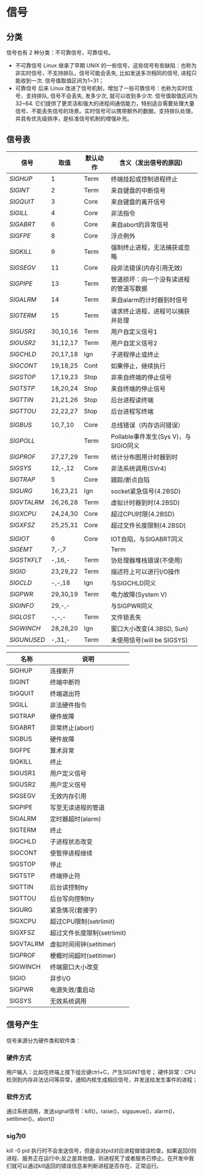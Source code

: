 # 信号
## 分类
信号也有 2 种分类：不可靠信号，可靠信号。
- 不可靠信号
Linux 继承了早期 UNIX 的一些信号，这些信号有些缺陷：也称为非实时信号，不支持排队，信号可能会丢失, 比如发送多次相同的信号, 进程只能收到一次. 信号值取值区间为1~31；
- 可靠信号
后来 Linux 改进了信号机制，增加了一些可靠信号：也称为实时信号，支持排队, 信号不会丢失, 发多少次, 就可以收到多少次. 信号值取值区间为32~64.
它们提供了更灵活和强大的进程间通信能力，特别适合需要处理大量信号、不能丢失信号的场景。实时信号可以携带额外的数据，支持排队处理，并具有优先级排序，是标准信号机制的增强补充。
## 信号表
| **信号** | **取值** | **默认动作** | **含义（发出信号的原因）** |
| --- | --- | --- | --- |
| *SIGHUP* | 1 | Term | 终端挂起或控制进程终止 |
| *SIGINT* | 2 | Term | 来自键盘的中断信号 |
| *SIGQUIT* | 3 | Core | 来自键盘的离开信号 |
| *SIGILL* | 4 | Core | 非法指令|
| *SIGABRT* | 6 | Core | 来自abort的异常信号|
| *SIGFPE* | 8 | Core | 浮点例外 |
| *SIGKILL* | 9 | Term | 强制终止进程，无法捕获或忽略|
| *SIGSEGV* | 11 | Core | 段非法错误(内存引用无效) |
| *SIGPIPE* | 13 | Term | 管道损坏：向一个没有读进程的管道写数据 |
| *SIGALRM* | 14 | Term | 来自alarm的计时器到时信号 |
| *SIGTERM* | 15 | Term | 请求终止进程，进程可以捕获并处理|
| *SIGUSR1* | 30,10,16 | Term | 用户自定义信号1 |
| *SIGUSR2* | 31,12,17 | Term | 用户自定义信号2 |
| *SIGCHLD* | 20,17,18 | Ign | 子进程停止或终止 |
| *SIGCONT* | 19,18,25 | Cont | 如果停止，继续执行 |
| *SIGSTOP* | 17,19,23 | Stop | 非来自终端的停止信号 |
| *SIGTSTP* | 18,20,24 | Stop | 来自终端的停止信号 |
| *SIGTTIN* | 21,21,26 | Stop | 后台进程读终端 |
| *SIGTTOU* | 22,22,27 | Stop | 后台进程写终端 |
|  |  |  |  |
| *SIGBUS* | 10,7,10 | Core | 总线错误（内存访问错误） |
| *SIGPOLL* |  | Term | Pollable事件发生(Sys V)，与SIGIO同义 |
| *SIGPROF* | 27,27,29 | Term | 统计分布图用计时器到时 |
| *SIGSYS* | 12,-,12 | Core | 非法系统调用(SVr4) |
| *SIGTRAP* | 5 | Core | 跟踪/断点自陷 |
| *SIGURG* | 16,23,21 | Ign | socket紧急信号(4.2BSD) |
| *SIGVTALRM* | 26,26,28 | Term | 虚拟计时器到时(4.2BSD) |
| *SIGXCPU* | 24,24,30 | Core | 超过CPU时限(4.2BSD) |
| *SIGXFSZ* | 25,25,31 | Core | 超过文件长度限制(4.2BSD) |
|  |  |  |  |
| *SIGIOT* | 6 | Core | IOT自陷，与SIGABRT同义 |
| *SIGEMT* | 7,-,7 |  | Term |
| *SIGSTKFLT* | \-,16,- | Term | 协处理器堆栈错误(不使用) |
| *SIGIO* | 23,29,22 | Term | 描述符上可以进行I/O操作 |
| *SIGCLD* | \-,-,18 | Ign | 与SIGCHLD同义 |
| *SIGPWR* | 29,30,19 | Term | 电力故障(System V) |
| *SIGINFO* | 29,-,- |  | 与SIGPWR同义 |
| *SIGLOST* | \-,-,- | Term | 文件锁丢失 |
| *SIGWINCH* | 28,28,20 | Ign | 窗口大小改变(4.3BSD, Sun) |
| *SIGUNUSED* | \-,31,- | Term | 未使用信号(will be SIGSYS) |

| 名称 | 说明 |
| --- | --- |
| SIGHUP | 连接断开 |
| SIGINT | 终端中断符 |
| SIGQUIT | 终端退出符 |
| SIGILL | 非法硬件指令 |
| SIGTRAP | 硬件故障 |
| SIGABRT | 异常终止(abort) |
| SIGBUS | 硬件故障 |
| SIGFPE | 算术异常 |
| SIGKILL | 终止 |
| SIGUSR1 | 用户定义信号 |
| SIGUSR2 | 用户定义信号 |
| SIGSEGV | 无效内存引用 |
| SIGPIPE | 写至无读进程的管道 |
| SIGALRM | 定时器超时(alarm) |
| SIGTERM | 终止 |
| SIGCHLD | 子进程状态改变 |
| SIGCONT | 使暂停进程继续 |
| SIGSTOP | 停止 |
| SIGTSTP | 终端停止符 |
| SIGTTIN | 后台读控制tty |
| SIGTTOU | 后台写向控制tty |
| SIGURG | 紧急情况(套接字) |
| SIGXCPU | 超过CPU限制(setrlimit) |
| SIGXFSZ | 超过文件长度限制(setrlimit) |
| SIGVTALRM | 虚拟时间闹钟(setitimer) |
| SIGPROF | 梗概时间超时(setitimer) |
| SIGWINCH | 终端窗口大小改变 |
| SIGIO | 异步I/O |
| SIGPWR | 电源失效/重启动 |
| SIGSYS | 无效系统调用 |

## 信号产生
信号来源分为硬件类和软件类：
### 硬件方式
用户输入：比如在终端上按下组合键ctrl+C，产生SIGINT信号；
硬件异常：CPU检测到内存非法访问等异常，通知内核生成相应信号，并发送给发生事件的进程；
### 软件方式
通过系统调用，发送signal信号：kill()，raise()，sigqueue()，alarm()，setitimer()，abort()
### sig为0
kill -0 pid 执行时不会发送信号，但是会对pid对应进程做错误检查。如果返回0则进程、服务正在运行中;反之是其他值，则进程死了或者服务已停止。在开发中我们就可以通过kill返回的错误信息来判断进程是否存在、正常运行。
